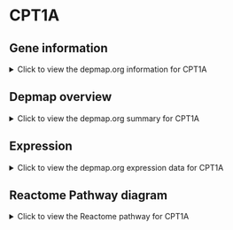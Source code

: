 <h1>CPT1A</h1>

<h2>Gene information</h2>
<details>
  <summary>Click to view the depmap.org information for CPT1A</summary>
  <p><a href="https://depmap.org/portal/gene/CPT1A?tab=about" target="_BLANK">Open page in a new tab...</a></p>
  <iframe src="https://depmap.org/portal/gene/CPT1A?tab=about" style="border:none;width:100%;height:800px"></iframe>
</details>

<h2>Depmap overview</h2>
<details>
  <summary>Click to view the depmap.org summary for CPT1A</summary>
  <p><a href="https://depmap.org/portal/gene/CPT1A?tab=overview" target="_BLANK">Open page in a new tab...</a></p>
  <iframe src="https://depmap.org/portal/gene/CPT1A?tab=overview" style="border:none;width:100%;height:800px"></iframe>
</details>

<h2>Expression</h2>
<details>
  <summary>Click to view the depmap.org expression data for CPT1A</summary>
  <p><a href="https://depmap.org/portal/gene/CPT1A?tab=characterization" target="_BLANK">Open page in a new tab...</a></p>
  <iframe src="https://depmap.org/portal/gene/CPT1A?tab=characterization" style="border:none;width:100%;height:800px"></iframe>
</details>



<h2>Reactome Pathway diagram</h2>
<details>
  <summary>Click to view the Reactome pathway for CPT1A</summary>
  <p><a href="https://reactome.org/PathwayBrowser/#/R-HSA-5362517" target="_BLANK">Open page in a new tab...</a></p>
  <p>Signaling by Retinoic Acid</p>
<iframe src="https://reactome.org/PathwayBrowser/#/R-HSA-5362517" style="border:none;width:100%;height:800px"></iframe>
</details>



